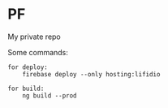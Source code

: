 # PF
My private repo

Some commands:

    for deploy: 
        firebase deploy --only hosting:lifidio

    for build:
        ng build --prod